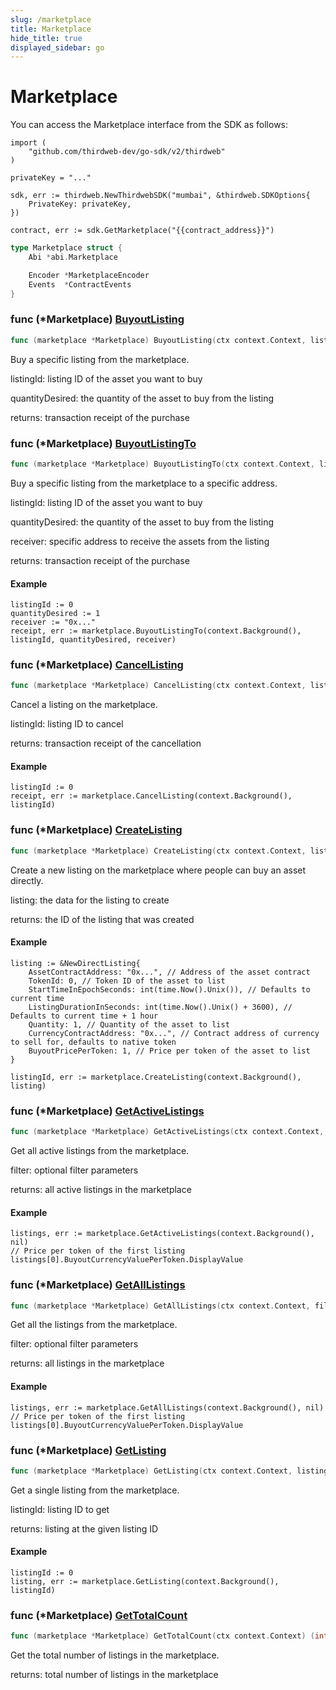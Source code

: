 ```yaml
---
slug: /marketplace
title: Marketplace
hide_title: true
displayed_sidebar: go
---
```


# Marketplace

You can access the Marketplace interface from the SDK as follows:

```
import (
	"github.com/thirdweb-dev/go-sdk/v2/thirdweb"
)

privateKey = "..."

sdk, err := thirdweb.NewThirdwebSDK("mumbai", &thirdweb.SDKOptions{
	PrivateKey: privateKey,
})

contract, err := sdk.GetMarketplace("{{contract_address}}")
```

```go
type Marketplace struct {
    Abi *abi.Marketplace

    Encoder *MarketplaceEncoder
    Events  *ContractEvents
}
```

### func \(\*Marketplace\) [BuyoutListing](<https://github.com/thirdweb-dev/go-sdk/blob/main/thirdweb/marketplace.go#L192>)

```go
func (marketplace *Marketplace) BuyoutListing(ctx context.Context, listingId int, quantityDesired int) (*types.Transaction, error)
```

Buy a specific listing from the marketplace\.

listingId: listing ID of the asset you want to buy

quantityDesired: the quantity of the asset to buy from the listing

returns: transaction receipt of the purchase

### func \(\*Marketplace\) [BuyoutListingTo](<https://github.com/thirdweb-dev/go-sdk/blob/main/thirdweb/marketplace.go#L212>)

```go
func (marketplace *Marketplace) BuyoutListingTo(ctx context.Context, listingId int, quantityDesired int, receiver string) (*types.Transaction, error)
```

Buy a specific listing from the marketplace to a specific address\.

listingId: listing ID of the asset you want to buy

quantityDesired: the quantity of the asset to buy from the listing

receiver: specific address to receive the assets from the listing

returns: transaction receipt of the purchase

#### Example

```
listingId := 0
quantityDesired := 1
receiver := "0x..."
receipt, err := marketplace.BuyoutListingTo(context.Background(), listingId, quantityDesired, receiver)
```

### func \(\*Marketplace\) [CancelListing](<https://github.com/thirdweb-dev/go-sdk/blob/main/thirdweb/marketplace.go#L171>)

```go
func (marketplace *Marketplace) CancelListing(ctx context.Context, listingId int) (*types.Transaction, error)
```

Cancel a listing on the marketplace\.

listingId: listing ID to cancel

returns: transaction receipt of the cancellation

#### Example

```
listingId := 0
receipt, err := marketplace.CancelListing(context.Background(), listingId)
```

### func \(\*Marketplace\) [CreateListing](<https://github.com/thirdweb-dev/go-sdk/blob/main/thirdweb/marketplace.go#L279>)

```go
func (marketplace *Marketplace) CreateListing(ctx context.Context, listing *NewDirectListing) (int, error)
```

Create a new listing on the marketplace where people can buy an asset directly\.

listing: the data for the listing to create

returns: the ID of the listing that was created

#### Example

```
listing := &NewDirectListing{
	AssetContractAddress: "0x...", // Address of the asset contract
	TokenId: 0, // Token ID of the asset to list
	StartTimeInEpochSeconds: int(time.Now().Unix()), // Defaults to current time
	ListingDurationInSeconds: int(time.Now().Unix() + 3600), // Defaults to current time + 1 hour
	Quantity: 1, // Quantity of the asset to list
	CurrencyContractAddress: "0x...", // Contract address of currency to sell for, defaults to native token
	BuyoutPricePerToken: 1, // Price per token of the asset to list
}

listingId, err := marketplace.CreateListing(context.Background(), listing)
```

### func \(\*Marketplace\) [GetActiveListings](<https://github.com/thirdweb-dev/go-sdk/blob/main/thirdweb/marketplace.go#L106>)

```go
func (marketplace *Marketplace) GetActiveListings(ctx context.Context, filter *MarketplaceFilter) ([]*DirectListing, error)
```

Get all active listings from the marketplace\.

filter: optional filter parameters

returns: all active listings in the marketplace

#### Example

```
listings, err := marketplace.GetActiveListings(context.Background(), nil)
// Price per token of the first listing
listings[0].BuyoutCurrencyValuePerToken.DisplayValue
```

### func \(\*Marketplace\) [GetAllListings](<https://github.com/thirdweb-dev/go-sdk/blob/main/thirdweb/marketplace.go#L138>)

```go
func (marketplace *Marketplace) GetAllListings(ctx context.Context, filter *MarketplaceFilter) ([]*DirectListing, error)
```

Get all the listings from the marketplace\.

filter: optional filter parameters

returns: all listings in the marketplace

#### Example

```
listings, err := marketplace.GetAllListings(context.Background(), nil)
// Price per token of the first listing
listings[0].BuyoutCurrencyValuePerToken.DisplayValue
```

### func \(\*Marketplace\) [GetListing](<https://github.com/thirdweb-dev/go-sdk/blob/main/thirdweb/marketplace.go#L75>)

```go
func (marketplace *Marketplace) GetListing(ctx context.Context, listingId int) (*DirectListing, error)
```

Get a single listing from the marketplace\.

listingId: listing ID to get

returns: listing at the given listing ID

#### Example

```
listingId := 0
listing, err := marketplace.GetListing(context.Background(), listingId)
```

### func \(\*Marketplace\) [GetTotalCount](<https://github.com/thirdweb-dev/go-sdk/blob/main/thirdweb/marketplace.go#L150>)

```go
func (marketplace *Marketplace) GetTotalCount(ctx context.Context) (int, error)
```

Get the total number of listings in the marketplace\.

returns: total number of listings in the marketplace